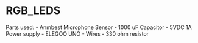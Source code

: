 # RGB_LEDS
Parts used:
    - Anmbest Microphone Sensor
    - 1000 uF Capacitor
    - 5VDC 1A Power supply
    - ELEGOO UNO
    - Wires
    - 330 ohm resistor
